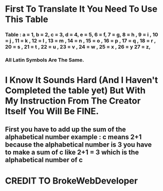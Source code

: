 # First To Translate It You Need To Use This Table 
### Table : a = 1, b = 2, c = 3, d = 4, e = 5, 6 = f, 7 = g, 8 = h , 9 = i  , 10 = j , 11 = k , 12 = l , 13 = m , 14 = n , 15 = o , 16 = p , 17 = q , 18 = r , 20 = s , 21 = t , 22 = u , 23 = v , 24 = w , 25 = x , 26 = y  27 = z,
### All Latin Symbols Are The Same.
# I Know It Sounds Hard (And I Haven't Completed the table yet) But With My Instruction From The Creator Itself You Will Be FINE.
## First you have to add up the sum of the alphabetical number example : c means 2+1 because the alphabetical number is 3 you have to make a sum of c like 2+1 = 3 which is the alphabetical number of c
# CREDIT TO BrokeWebDeveloper

